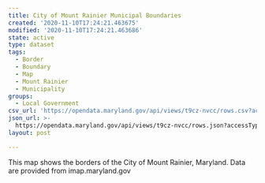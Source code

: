```yaml
---
title: City of Mount Rainier Municipal Boundaries
created: '2020-11-10T17:24:21.463675'
modified: '2020-11-10T17:24:21.463686'
state: active
type: dataset
tags:
  - Border
  - Boundary
  - Map
  - Mount Rainier
  - Municipality
groups:
  - Local Government
csv_url: 'https://opendata.maryland.gov/api/views/t9cz-nvcc/rows.csv?accessType=DOWNLOAD'
json_url: >-
  https://opendata.maryland.gov/api/views/t9cz-nvcc/rows.json?accessType=DOWNLOAD
layout: post

---
```

This map shows the borders of the City of Mount Rainier, Maryland. Data are provided from imap.maryland.gov
